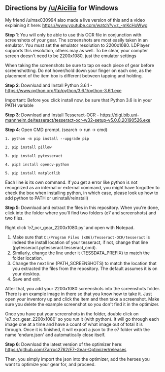 ## Directions by [/u/Aicilia](https://www.reddit.com/r/EpicSeven/comments/bv2hkx/ocr_gear_exporter_installation_guide_courtesy_of/) for Windows

My friend /u/max030994 also made a live version of this and a video explaining it here: https://www.youtube.com/watch?v=z_-mKcHoWwg

**Step 1**: You will only be able to use this OCR file in conjunction with screenshots of your gear. The screenshots are most easily taken in an emulator. You must set the emulator resolution to 2200x1080. LDPlayer supports this resolution, others may as well. To be clear, your compter screen doesn't need to be 2200x1080, just the emulator settings

When taking the screenshots be sure to tap on each piece of gear before screenshotting. Do not hover/hold down your finger on each one, as the placement of the item box is different between tapping and holding.

**Step 2**: Download and Install Python 3.6.1 - https://www.python.org/ftp/python/3.6.1/python-3.6.1.exe

Important: Before you click install now, be sure that Python 3.6 is in your PATH variable

**Step 3**: Download and Install Tesseract-OCR - https://digi.bib.uni-mannheim.de/tesseract/tesseract-ocr-w32-setup-v5.0.0.20190526.exe

**Step 4**: Open CMD prompt. (search -> run -> cmd)

``1. python -m pip install --upgrade pip``

``2. pip install pillow``

``3. pip install pytesseract``

``4. pip3 install opencv-python``

``5. pip install matplotlib``

Each line is its own command. If you get a error like python is not recognized as an internal or external command, you might have forgotten to check the box when installing python, in which case, please look up how to add python to PATH or uninstall/reinstall)

**Step 5**: Download and extract the files in this repository. When you're done, click into the folder where you'll find two folders (e7 and screenshots) and two files.

Right click ‘e7_ocr_gear_2200x1080.py’ and open with Notepad.
1. Make sure that ``C:/Program Files (x86)/Tesseract-OCR/tesseract`` is indeed the install location of your tesseract, if not, change that line (pytesseract.pytesseract.tesseract_cmd).
2. Similarly, change the line under it (TESSDATA_PREFIX) to match the folder location.
3. Change the next line (PATH_SCREENSHOTS) to match the location that you extracted the files from the repository. The default assumes it is on your desktop.
4. Save and exit.

After that, you add your 2200x1080 screenshots into the screenshots folder. There is an example image in there so that you know how to take it. Just open your inventory up and click the item and then take a screenshot. Make sure you delete the example screenshot so you don't find it in the optimizer.

Once you have put your screenshots in the folder, double click on 'e7_ocr_gear_2200x1080' so you run it (with python). It will go through each image one at a time and have a count of what image out of total it is through. Once it is finished, it will export a json to the e7 folder with the name 'endure.json' and automatically close itself.

**Step 6**: Download the latest version of the optimizer here: https://github.com/Zarroc2762/E7-Gear-Optimizer/releases

Then, you simply import the json into the optimizer, add the heroes you want to optimize your gear for, and proceed.
